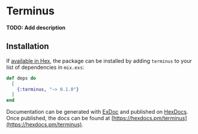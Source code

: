 # Terminus

**TODO: Add description**

## Installation

If [available in Hex](https://hex.pm/docs/publish), the package can be installed
by adding `terminus` to your list of dependencies in `mix.exs`:

```elixir
def deps do
  [
    {:terminus, "~> 0.1.0"}
  ]
end
```

Documentation can be generated with [ExDoc](https://github.com/elixir-lang/ex_doc)
and published on [HexDocs](https://hexdocs.pm). Once published, the docs can
be found at [https://hexdocs.pm/terminus](https://hexdocs.pm/terminus).

